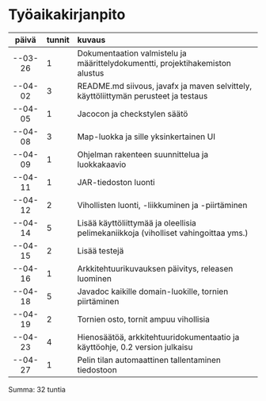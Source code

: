 # Työaikakirjanpito

|  päivä  | tunnit | kuvaus |
|:-------:|:-------|:-------|
| --03-26 | 1      | Dokumentaation valmistelu ja määrittelydokumentti, projektihakemiston alustus |
| --04-02 | 3      | README.md siivous, javafx ja maven selvittely, käyttöliittymän perusteet ja testaus |
| --04-05 | 1      | Jacocon ja checkstylen säätö |
| --04-08 | 3      | Map-luokka ja sille yksinkertainen UI |
| --04-09 | 1      | Ohjelman rakenteen suunnittelua ja luokkakaavio |
| --04-11 | 1      | JAR-tiedoston luonti |
| --04-12 | 2      | Vihollisten luonti, -liikkuminen ja -piirtäminen |
| --04-14 | 5      | Lisää käyttöliittymää ja oleellisia pelimekaniikkoja (viholliset vahingoittaa yms.) |
| --04-15 | 2      | Lisää testejä |
| --04-16 | 1      | Arkkitehtuurikuvauksen päivitys, releasen luominen |
| --04-18 | 5      | Javadoc kaikille domain-luokille, tornien piirtäminen |
| --04-19 | 2      | Tornien osto, tornit ampuu vihollisia |
| --04-23 | 4      | Hienosäätöä, arkkitehtuuridokumentaatio ja käyttöohje, 0.2 version julkaisu |
| --04-27 | 1      | Pelin tilan automaattinen tallentaminen tiedostoon |

Summa: 32 tuntia
